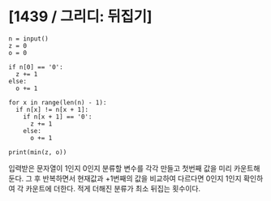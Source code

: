 # [1439 / 그리디: 뒤집기]

```
n = input()
z = 0
o = 0

if n[0] == '0':
  z += 1
else:
  o += 1

for x in range(len(n) - 1):
  if n[x] != n[x + 1]:
    if n[x + 1] == '0':
      z += 1
    else:
      o += 1

print(min(z, o))
```

입력받은 문자열이 1인지 0인지 분류할 변수를 각각 만들고 첫번째 값을 미리 카운트해둔다. 그 후 반복하면서 현재값과 +1번째의 값을 비교하여 다르다면 0인지 1인지 확인하여 각 카운트에 더한다. 적게 더해진 분류가 최소 뒤집는 횟수이다.
